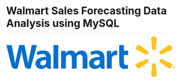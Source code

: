 # Walmart Sales Forecasting Data Analysis using MySQL

![Walmart Logo](https://github.com/sivashankarialaganandham/Walmart_Sales_Forecast_MySQL/blob/main/Walmart%20Logo.png)
